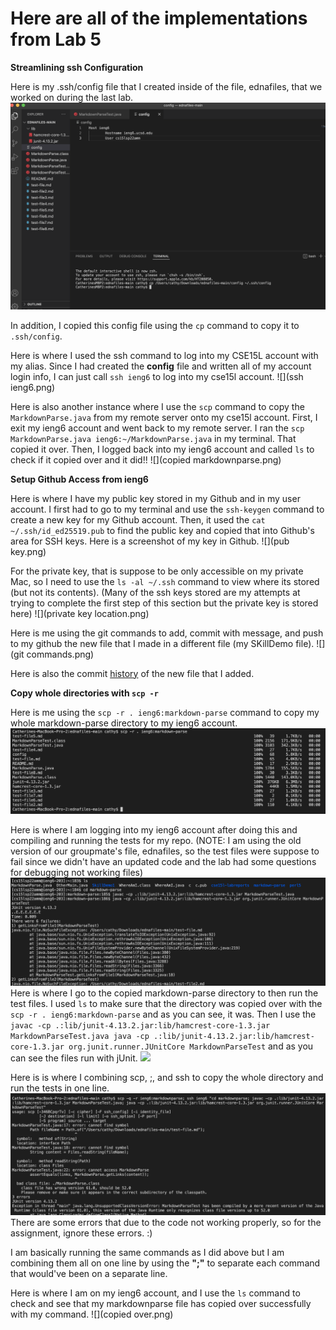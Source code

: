 # Here are all of the implementations from Lab 5

**Streamlining ssh Configuration**


Here is my .ssh/config file that I created inside of the file, ednafiles, that we worked on during the last lab. 
![](sshconfig.png)

In addition, I copied this config file using the `cp` command to copy it to `.ssh/config`.

Here is where I used the ssh command to log into my CSE15L account with my alias. Since I had created the **config** file and written all of my account login info, I can just call `ssh ieng6` to log into my cse15l account.
![](ssh ieng6.png)

Here is also another instance where I use the `scp` command to copy the `MarkdownParse.java` from my remote server onto my cse15l account. First, I exit my ieng6 account and went back to my remote server. I ran the `scp MarkdownParse.java ieng6:~/MarkdownParse.java` in my terminal. That copied it over. Then, I logged back into my ieng6 account and called `ls` to check if it copied over and it did!! 
![](copied markdownparse.png)



**Setup Github Access from ieng6**


Here is where I have my public key stored in my Github and in my user account. I first had to go to my terminal and use the `ssh-keygen` command to create a new key for my Github account. Then, it used the `cat ~/.ssh/id_ed25519.pub` to find the public key and copied that into Github's area for SSH keys. Here is a screenshot of my key in Github.
![](pub key.png)

For the private key, that is suppose to be only accessible on my private Mac, so I need to use the `ls -al ~/.ssh` command to view where its stored (but not its contents). (Many of the ssh keys stored are my attempts at trying to complete the first step of this section but the private key is stored here)
![](private key location.png)

Here is me using the git commands to add, commit with message, and push to my github the new file that I made in a different file (my SKillDemo file). 
![](git commands.png)

Here is also the commit [history](https://github.com/cathyiic/cse15l-labreports/commit/f4eac68161c2167bd25b1fff0dce08fcaa8299e8) of the new file that I added.


**Copy whole directories with `scp -r`**


Here is me using the `scp -r . ieng6:markdown-parse` command to copy my whole markdown-parse directory to my ieng6 account. 
![](copying.png)

Here is where I am logging into my ieng6 account after doing this and compiling and running the tests for my repo. (NOTE: I am using the old version of our groupmate's file, ednafiles, so the test files were suppose to fail since we didn't have an updated code and the lab had some questions for debugging not working files)
![](pt1.png)
Here is where I go to the copied markdown-parse directory to then run the test files. I used `ls` to make sure that the directory was copied over with the `scp -r . ieng6:markdown-parse` and as you can see, it was. Then I use the 
`javac -cp .:lib/junit-4.13.2.jar:lib/hamcrest-core-1.3.jar MarkdownParseTest.java
java -cp .:lib/junit-4.13.2.jar:lib/hamcrest-core-1.3.jar org.junit.runner.JUnitCore MarkdownParseTest` and as you can see the files run with jUnit.
![](pt2.png)

Here is is where I combining scp, ;, and ssh to copy the whole directory and run the tests in one line. 
![](semicolon.png)
There are some errors that due to the code not working properly, so for the assignment, ignore these errors. :)

I am basically running the same commands as I did above but I am combining them all on one line by using the **";"** to separate each command that would've been on a separate line. 

Here is where I am on my ieng6 account, and I use the `ls` command to check and see that my markdownparse file has copied over successfully with my command.
![](copied over.png)

